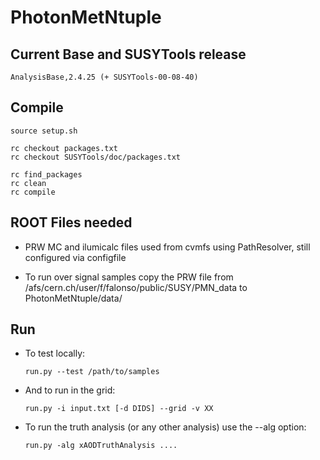PhotonMetNtuple
===============

## Current Base and SUSYTools release

    AnalysisBase,2.4.25 (+ SUSYTools-00-08-40)


## Compile

    source setup.sh    

    rc checkout packages.txt
    rc checkout SUSYTools/doc/packages.txt

    rc find_packages
    rc clean
    rc compile


## ROOT Files needed

* PRW MC and ilumicalc files used from cvmfs using PathResolver, still configured via configfile

* To run over signal samples copy the PRW file from /afs/cern.ch/user/f/falonso/public/SUSY/PMN_data to PhotonMetNtuple/data/

## Run

* To test locally:

    ```
    run.py --test /path/to/samples
    ```

* And to run in the grid:

    ```
    run.py -i input.txt [-d DIDS] --grid -v XX
    ```
    
* To run the truth analysis (or any other analysis) use the --alg option:

    ```
    run.py -alg xAODTruthAnalysis ....
    ```
    